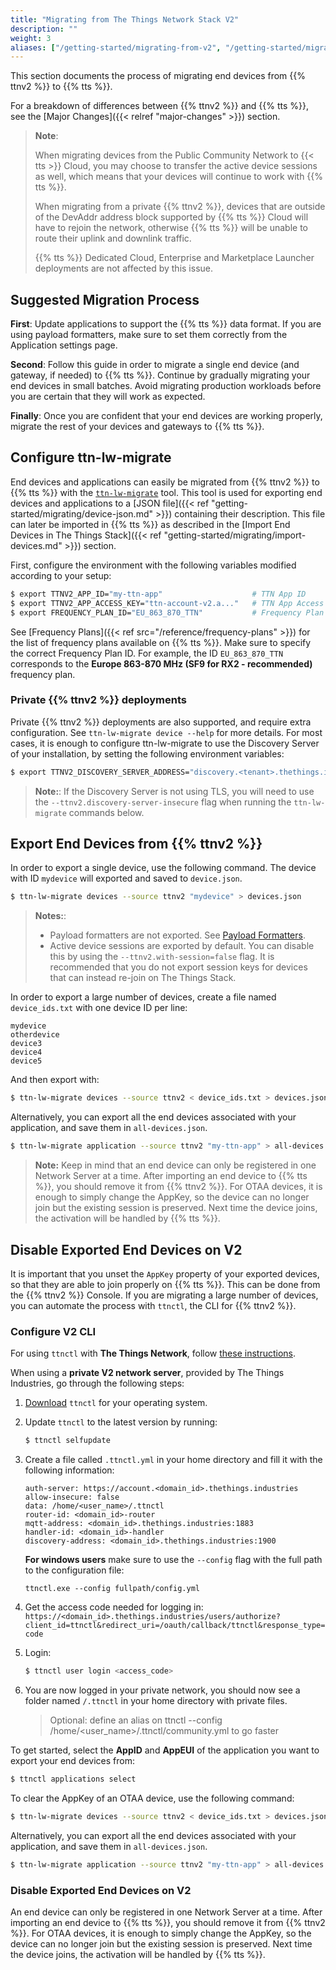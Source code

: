 ```yaml
---
title: "Migrating from The Things Network Stack V2"
description: ""
weight: 3
aliases: ["/getting-started/migrating-from-v2", "/getting-started/migrating-from-v2/configure-ttnctl", "/getting-started/migrating-from-v2/export-v2-devices"]
---
```


This section documents the process of migrating end devices from {{% ttnv2 %}} to {{% tts %}}.

<!--more-->

For a breakdown of differences between {{% ttnv2 %}} and {{% tts %}}, see the [Major Changes]({{< relref "major-changes" >}}) section.

>**Note**: 
>
>When migrating devices from the Public Community Network to {{< tts >}} Cloud, you may choose to transfer the active device sessions as well, which means that your devices will continue to work with {{% tts %}}. 
>
>When migrating from a private {{% ttnv2 %}}, devices that are outside of the DevAddr address block supported by {{% tts %}} Cloud will have to rejoin the network, otherwise {{% tts %}} will be unable to route their uplink and downlink traffic. 
>
>{{% tts %}} Dedicated Cloud, Enterprise and Marketplace Launcher deployments are not affected by this issue.

## Suggested Migration Process

**First**: Update applications to support the {{% tts %}} data format. If you are using payload formatters, make sure to set them correctly from the Application settings page.

**Second**: Follow this guide in order to migrate a single end device (and gateway, if needed) to {{% tts %}}. Continue by gradually migrating your end devices in small batches. Avoid migrating production workloads before you are certain that they will work as expected.

**Finally**: Once you are confident that your end devices are working properly, migrate the rest of your devices and gateways to {{% tts %}}.

## Configure ttn-lw-migrate

End devices and applications can easily be migrated from {{% ttnv2 %}} to {{% tts %}} with the [`ttn-lw-migrate`](https://github.com/TheThingsNetwork/lorawan-stack-migrate) tool. This tool is used for exporting end devices and applications to a [JSON file]({{< ref "getting-started/migrating/device-json.md" >}}) containing their description. This file can later be imported in {{% tts %}} as described in the [Import End Devices in The Things Stack]({{< ref "getting-started/migrating/import-devices.md" >}}) section.

First, configure the environment with the following variables modified according to your setup:

```bash
$ export TTNV2_APP_ID="my-ttn-app"                    # TTN App ID
$ export TTNV2_APP_ACCESS_KEY="ttn-account-v2.a..."   # TTN App Access Key (needs `devices` permissions)
$ export FREQUENCY_PLAN_ID="EU_863_870_TTN"           # Frequency Plan ID for exported devices
```

See [Frequency Plans]({{< ref src="/reference/frequency-plans" >}}) for the list of frequency plans available on {{% tts %}}. Make sure to specify the correct Frequency Plan ID. For example, the ID `EU_863_870_TTN` corresponds to the **Europe 863-870 MHz (SF9 for RX2 - recommended)** frequency plan.

### Private {{% ttnv2 %}} deployments

Private {{% ttnv2 %}} deployments are also supported, and require extra configuration. See `ttn-lw-migrate device --help` for more details. For most cases, it is enough to configure ttn-lw-migrate to use the Discovery Server of your installation, by setting the following environment variables:

```bash
$ export TTNV2_DISCOVERY_SERVER_ADDRESS="discovery.<tenant>.thethings.industries:1900"
```

>**Note:**: If the Discovery Server is not using TLS, you will need to use the `--ttnv2.discovery-server-insecure` flag when running the `ttn-lw-migrate` commands below.

## Export End Devices from {{% ttnv2 %}}

In order to export a single device, use the following command. The device with ID `mydevice` will exported and saved to `device.json`.

```bash
$ ttn-lw-migrate devices --source ttnv2 "mydevice" > devices.json
```

>**Notes:**:
>- Payload formatters are not exported. See [Payload Formatters](https://thethingsstack.io/integrations/payload-formatters/).
>- Active device sessions are exported by default. You can disable this by using the `--ttnv2.with-session=false` flag. It is recommended that you do not export session keys for devices that can instead re-join on The Things Stack.

In order to export a large number of devices, create a file named `device_ids.txt` with one device ID per line:

```
mydevice
otherdevice
device3
device4
device5
```

And then export with:

```bash
$ ttn-lw-migrate devices --source ttnv2 < device_ids.txt > devices.json
```

Alternatively, you can export all the end devices associated with your application, and save them in `all-devices.json`.

```bash
$ ttn-lw-migrate application --source ttnv2 "my-ttn-app" > all-devices.json
```

>**Note:** Keep in mind that an end device can only be registered in one Network Server at a time. After importing an end device to {{% tts %}}, you should remove it from {{% ttnv2 %}}. For OTAA devices, it is enough to simply change the AppKey, so the device can no longer join but the existing session is preserved. Next time the device joins, the activation will be handled by {{% tts %}}.

## Disable Exported End Devices on V2

It is important that you unset the `AppKey` property of your exported devices, so that they are able to join properly on {{% tts %}}. This can be done from
the {{% ttnv2 %}} Console. If you are migrating a large number of devices, you can automate the process with `ttnctl`, the CLI for {{% ttnv2 %}}.

### Configure V2 CLI

For using `ttnctl` with **The Things Network**, follow [these instructions](https://www.thethingsnetwork.org/docs/network/cli/quick-start.html).

When using a **private V2 network server**, provided by The Things Industries, go through the following steps:

1. [Download](https://www.thethingsnetwork.org/docs/network/cli/quick-start.html) `ttnctl` for your operating system.
2. Update `ttnctl` to the latest version by running:
    ```bash
    $ ttnctl selfupdate
    ```
3. Create a file called `.ttnctl.yml` in your home directory and fill it with the following information:
    ```
    auth-server: https://account.<domain_id>.thethings.industries
    allow-insecure: false
    data: /home/<user_name>/.ttnctl
    router-id: <domain_id>-router
    mqtt-address: <domain_id>.thethings.industries:1883
    handler-id: <domain_id>-handler
    discovery-address: <domain_id>.thethings.industries:1900
    ```

    **For windows users** make sure to use the `--config` flag with the full path to the configuration file:
    ```
    ttnctl.exe --config fullpath/config.yml
    ```
4. Get the access code needed for logging in: `https://<domain_id>.thethings.industries/users/authorize?client_id=ttnctl&redirect_uri=/oauth/callback/ttnctl&response_type=code`
5. Login:
    ```bash
    $ ttnctl user login <access_code>
    ```
6. You are now logged in your private network, you should now see a folder named `/.ttnctl` in your home directory with private files.

    > Optional: define an alias on ttnctl --config /home/<user_name>/.ttnctl/community.yml to go faster


To get started, select the **AppID** and **AppEUI** of the application you want to export your end devices from:

```bash
$ ttnctl applications select
```

To clear the AppKey of an OTAA device, use the following command:

```bash
$ ttn-lw-migrate devices --source ttnv2 < device_ids.txt > devices.json
```

Alternatively, you can export all the end devices associated with your application, and save them in `all-devices.json`.

```bash
$ ttn-lw-migrate application --source ttnv2 "my-ttn-app" > all-devices.json
```

### Disable Exported End Devices on V2

An end device can only be registered in one Network Server at a time. After importing an end device to {{% tts %}}, you should remove it from {{% ttnv2 %}}. For OTAA devices, it is enough to simply change the AppKey, so the device can no longer join but the existing session is preserved. Next time the device joins, the activation will be handled by {{% tts %}}.
